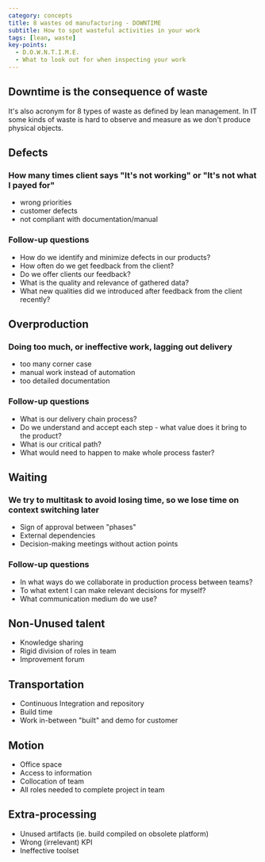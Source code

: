 ```yaml
---
category: concepts
title: 8 wastes od manufacturing - DOWNTIME
subtitle: How to spot wasteful activities in your work
tags: [lean, waste]
key-points:
  - D.O.W.N.T.I.M.E.
  - What to look out for when inspecting your work
---
```


## Downtime is the consequence of waste

It's also acronym for 8 types of waste as defined by lean management.
In IT some kinds of waste is hard to observe and measure as we don't produce physical objects.

## Defects

### How many times client says "It's not working" or "It's not what I payed for"  

* wrong priorities
* customer defects
* not compliant with documentation/manual

### Follow-up questions

* How do we identify and minimize defects in our products?
* How often do we get feedback from the client?
* Do we offer clients our feedback?
* What is the quality and relevance of gathered data?
* What new qualities did we introduced after feedback from the client recently?

## Overproduction

### Doing too much, or ineffective work, lagging out delivery

* too many corner case
* manual work instead of automation
* too detailed documentation

### Follow-up questions

* What is our delivery chain process?
* Do we understand and accept each step - what value does it bring to the product?
* What is our critical path?
* What would need to happen to make whole process faster?

## Waiting

### We try to multitask to avoid losing time, so we lose time on context switching later

* Sign of approval between "phases"
* External dependencies
* Decision-making meetings without action points

### Follow-up questions

* In what ways do we collaborate in production process between teams?
* To what extent I can make relevant decisions for myself?
* What communication medium do we use?

## Non-Unused talent

* Knowledge sharing
* Rigid division of roles in team
* Improvement forum

## Transportation

* Continuous Integration and repository
* Build time
* Work in-between "built" and demo for customer

## Motion

* Office space
* Access to information
* Collocation of team
* All roles needed to complete project in team

## Extra-processing

* Unused artifacts (ie. build compiled on obsolete platform)
* Wrong (irrelevant) KPI
* Ineffective toolset
